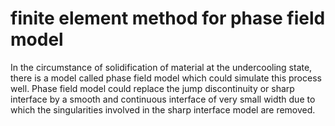 # finite element method for phase field model
In  the circumstance of solidification of material at the undercooling state, there is a model called phase field model which could simulate this process well. Phase field model could replace the jump discontinuity or sharp interface by a smooth and continuous interface of very small width due to which the singularities involved in the sharp interface model are removed. 
